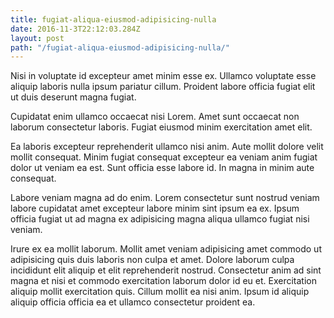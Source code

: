 ```yaml
---
title: fugiat-aliqua-eiusmod-adipisicing-nulla
date: 2016-11-3T22:12:03.284Z
layout: post
path: "/fugiat-aliqua-eiusmod-adipisicing-nulla/"
---
```


Nisi in voluptate id excepteur amet minim esse ex. Ullamco voluptate esse aliquip laboris nulla ipsum pariatur cillum. Proident labore officia fugiat elit ut duis deserunt magna fugiat.

Cupidatat enim ullamco occaecat nisi Lorem. Amet sunt occaecat non laborum consectetur laboris. Fugiat eiusmod minim exercitation amet elit.

Ea laboris excepteur reprehenderit ullamco nisi anim. Aute mollit dolore velit mollit consequat. Minim fugiat consequat excepteur ea veniam anim fugiat dolor ut veniam ea est. Sunt officia esse labore id. In magna in minim aute consequat.

Labore veniam magna ad do enim. Lorem consectetur sunt nostrud veniam labore cupidatat amet excepteur labore minim sint ipsum ea ex. Ipsum officia fugiat ut ad magna ex adipisicing magna aliqua ullamco fugiat nisi veniam.

Irure ex ea mollit laborum. Mollit amet veniam adipisicing amet commodo ut adipisicing quis duis laboris non culpa et amet. Dolore laborum culpa incididunt elit aliquip et elit reprehenderit nostrud. Consectetur anim ad sint magna et nisi et commodo exercitation laborum dolor id eu et. Exercitation aliquip mollit exercitation quis. Cillum mollit ea nisi anim. Ipsum id aliquip aliquip officia officia ea et ullamco consectetur proident ea.